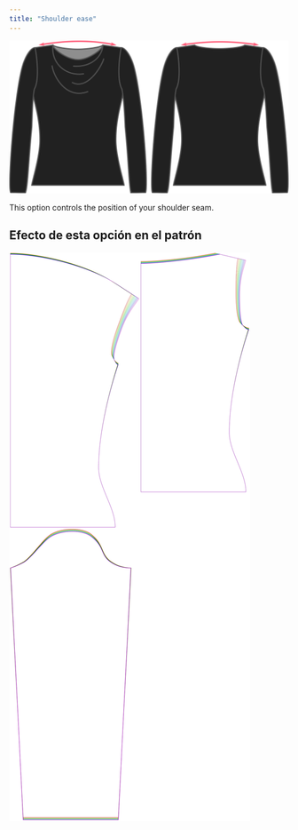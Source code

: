 ```yaml
---
title: "Shoulder ease"
---
```


![The shoulder ease option on Diana](./shoulderease.svg)

This option controls the position of your shoulder seam.

## Efecto de esta opción en el patrón

![This image shows the effect of this option by superimposing several variants that have a different value for this option](diana_shoulderease_sample.svg "Effect of this option on the pattern")
